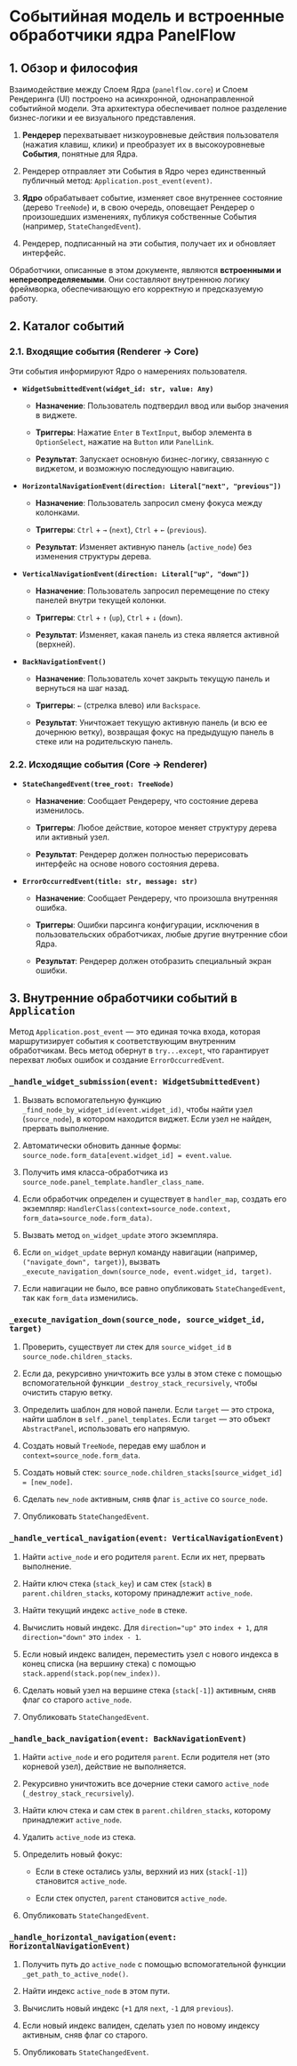 # Событийная модель и встроенные обработчики ядра PanelFlow

## 1. Обзор и философия

Взаимодействие между Слоем Ядра (`panelflow.core`) и Слоем Рендеринга (UI) построено на асинхронной, однонаправленной событийной модели. Эта архитектура обеспечивает полное разделение бизнес-логики и ее визуального представления.

1. **Рендерер** перехватывает низкоуровневые действия пользователя (нажатия клавиш, клики) и преобразует их в высокоуровневые **События**, понятные для Ядра.
    
2. Рендерер отправляет эти События в Ядро через единственный публичный метод: `Application.post_event(event)`.
    
3. **Ядро** обрабатывает событие, изменяет свое внутреннее состояние (дерево `TreeNode`) и, в свою очередь, оповещает Рендерер о произошедших изменениях, публикуя собственные События (например, `StateChangedEvent`).
    
4. Рендерер, подписанный на эти события, получает их и обновляет интерфейс.
    

Обработчики, описанные в этом документе, являются **встроенными и непереопределяемыми**. Они составляют внутреннюю логику фреймворка, обеспечивающую его корректную и предсказуемую работу.

## 2. Каталог событий

### 2.1. Входящие события (Renderer → Core)

Эти события информируют Ядро о намерениях пользователя.

- **`WidgetSubmittedEvent(widget_id: str, value: Any)`**
    
    - **Назначение**: Пользователь подтвердил ввод или выбор значения в виджете.
        
    - **Триггеры**: Нажатие `Enter` в `TextInput`, выбор элемента в `OptionSelect`, нажатие на `Button` или `PanelLink`.
        
    - **Результат**: Запускает основную бизнес-логику, связанную с виджетом, и возможную последующую навигацию.
        
- **`HorizontalNavigationEvent(direction: Literal["next", "previous"])`**
    
    - **Назначение**: Пользователь запросил смену фокуса между колонками.
        
    - **Триггеры**: `Ctrl` + `→` (`next`), `Ctrl` + `←` (`previous`).
        
    - **Результат**: Изменяет активную панель (`active_node`) без изменения структуры дерева.
        
- **`VerticalNavigationEvent(direction: Literal["up", "down"])`**
    
    - **Назначение**: Пользователь запросил перемещение по стеку панелей внутри текущей колонки.
        
    - **Триггеры**: `Ctrl` + `↑` (`up`), `Ctrl` + `↓` (`down`).
        
    - **Результат**: Изменяет, какая панель из стека является активной (верхней).
        
- **`BackNavigationEvent()`**
    
    - **Назначение**: Пользователь хочет закрыть текущую панель и вернуться на шаг назад.
        
    - **Триггеры**: `←` (стрелка влево) или `Backspace`.
        
    - **Результат**: Уничтожает текущую активную панель (и всю ее дочернюю ветку), возвращая фокус на предыдущую панель в стеке или на родительскую панель.
        

### 2.2. Исходящие события (Core → Renderer)

- **`StateChangedEvent(tree_root: TreeNode)`**
    
    - **Назначение**: Сообщает Рендереру, что состояние дерева изменилось.
        
    - **Триггеры**: Любое действие, которое меняет структуру дерева или активный узел.
        
    - **Результат**: Рендерер должен полностью перерисовать интерфейс на основе нового состояния дерева.
        
- **`ErrorOccurredEvent(title: str, message: str)`**
    
    - **Назначение**: Сообщает Рендереру, что произошла внутренняя ошибка.
        
    - **Триггеры**: Ошибки парсинга конфигурации, исключения в пользовательских обработчиках, любые другие внутренние сбои Ядра.
        
    - **Результат**: Рендерер должен отобразить специальный экран ошибки.
        

## 3. Внутренние обработчики событий в `Application`

Метод `Application.post_event` — это единая точка входа, которая маршрутизирует события к соответствующим внутренним обработчикам. Весь метод обернут в `try...except`, что гарантирует перехват любых ошибок и создание `ErrorOccurredEvent`.

### `_handle_widget_submission(event: WidgetSubmittedEvent)`

1. Вызвать вспомогательную функцию `_find_node_by_widget_id(event.widget_id)`, чтобы найти узел (`source_node`), в котором находится виджет. Если узел не найден, прервать выполнение.
    
2. Автоматически обновить данные формы: `source_node.form_data[event.widget_id] = event.value`.
    
3. Получить имя класса-обработчика из `source_node.panel_template.handler_class_name`.
    
4. Если обработчик определен и существует в `handler_map`, создать его экземпляр: `HandlerClass(context=source_node.context, form_data=source_node.form_data)`.
    
5. Вызвать метод `on_widget_update` этого экземпляра.
    
6. Если `on_widget_update` вернул команду навигации (например, `("navigate_down", target)`), вызвать `_execute_navigation_down(source_node, event.widget_id, target)`.
    
7. Если навигации не было, все равно опубликовать `StateChangedEvent`, так как `form_data` изменились.
    

### `_execute_navigation_down(source_node, source_widget_id, target)`

1. Проверить, существует ли стек для `source_widget_id` в `source_node.children_stacks`.
    
2. Если да, рекурсивно уничтожить все узлы в этом стеке с помощью вспомогательной функции `_destroy_stack_recursively`, чтобы очистить старую ветку.
    
3. Определить шаблон для новой панели. Если `target` — это строка, найти шаблон в `self._panel_templates`. Если `target` — это объект `AbstractPanel`, использовать его напрямую.
    
4. Создать новый `TreeNode`, передав ему шаблон и `context=source_node.form_data`.
    
5. Создать новый стек: `source_node.children_stacks[source_widget_id] = [new_node]`.
    
6. Сделать `new_node` активным, сняв флаг `is_active` со `source_node`.
    
7. Опубликовать `StateChangedEvent`.
    

### `_handle_vertical_navigation(event: VerticalNavigationEvent)`

1. Найти `active_node` и его родителя `parent`. Если их нет, прервать выполнение.
    
2. Найти ключ стека (`stack_key`) и сам стек (`stack`) в `parent.children_stacks`, которому принадлежит `active_node`.
    
3. Найти текущий индекс `active_node` в стеке.
    
4. Вычислить новый индекс. Для `direction="up"` это `index + 1`, для `direction="down"` это `index - 1`.
    
5. Если новый индекс валиден, переместить узел с нового индекса в конец списка (на вершину стека) с помощью `stack.append(stack.pop(new_index))`.
    
6. Сделать новый узел на вершине стека (`stack[-1]`) активным, сняв флаг со старого `active_node`.
    
7. Опубликовать `StateChangedEvent`.
    

### `_handle_back_navigation(event: BackNavigationEvent)`

1. Найти `active_node` и его родителя `parent`. Если родителя нет (это корневой узел), действие не выполняется.
    
2. Рекурсивно уничтожить все дочерние стеки самого `active_node` (`_destroy_stack_recursively`).
    
3. Найти ключ стека и сам стек в `parent.children_stacks`, которому принадлежит `active_node`.
    
4. Удалить `active_node` из стека.
    
5. Определить новый фокус:
    
    - Если в стеке остались узлы, верхний из них (`stack[-1]`) становится `active_node`.
        
    - Если стек опустел, `parent` становится `active_node`.
        
6. Опубликовать `StateChangedEvent`.
    

### `_handle_horizontal_navigation(event: HorizontalNavigationEvent)`

1. Получить путь до `active_node` с помощью вспомогательной функции `_get_path_to_active_node()`.
    
2. Найти индекс `active_node` в этом пути.
    
3. Вычислить новый индекс (`+1` для `next`, `-1` для `previous`).
    
4. Если новый индекс валиден, сделать узел по новому индексу активным, сняв флаг со старого.
    
5. Опубликовать `StateChangedEvent`.